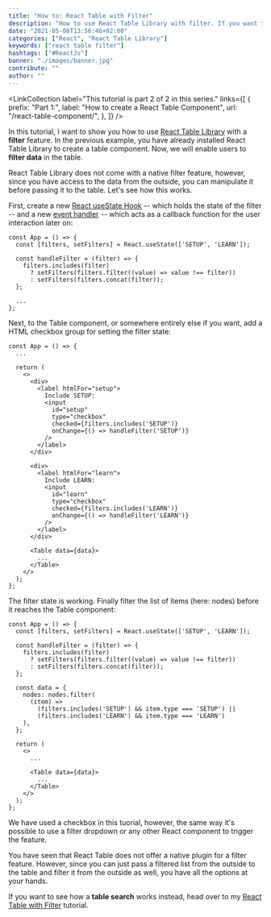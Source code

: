 ```yaml
---
title: "How to: React Table with Filter"
description: "How to use React Table Library with filter. If you want to filter your table data ..."
date: "2021-05-08T13:56:46+02:00"
categories: ["React", "React Table Library"]
keywords: ["react table filter"]
hashtags: ["#ReactJs"]
banner: "./images/banner.jpg"
contribute: ""
author: ""
---
```


<Sponsorship />

<LinkCollection
  label="This tutorial is part 2 of 2 in this series."
  links={[
    {
      prefix: "Part 1:",
      label: "How to create a React Table Component",
      url: "/react-table-component/",
    },
  ]}
/>

In this tutorial, I want to show you how to use [React Table Library](https://react-table-library.com) with a **filter** feature. In the previous example, you have already installed React Table Library to create a table component. Now, we will enable users to **filter data** in the table.

React Table Library does not come with a native filter feature, however, since you have access to the data from the outside, you can manipulate it before passing it to the table. Let's see how this works.

First, create a new [React useState Hook](/react-usestate-hook/) -- which holds the state of the filter -- and a new [event handler](/react-event-handler/) -- which acts as a callback function for the user interaction later on:

```javascript{2,4-6}
const App = () => {
  const [filters, setFilters] = React.useState(['SETUP', 'LEARN']);

  const handleFilter = (filter) => {
    filters.includes(filter)
      ? setFilters(filters.filter((value) => value !== filter))
      : setFilters(filters.concat(filter));
  };

  ...
};
```

Next, to the Table component, or somewhere entirely else if you want, add a HTML checkbox group for setting the filter state:

```javascript{6-28}
const App = () => {
  ...

  return (
    <>
      <div>
        <label htmlFor="setup">
          Include SETUP:
          <input
            id="setup"
            type="checkbox"
            checked={filters.includes('SETUP')}
            onChange={() => handleFilter('SETUP')}
          />
        </label>
      </div>

      <div>
        <label htmlFor="learn">
          Include LEARN:
          <input
            id="learn"
            type="checkbox"
            checked={filters.includes('LEARN')}
            onChange={() => handleFilter('LEARN')}
          />
        </label>
      </div>

      <Table data={data}>
        ...
      </Table>
    </>
  );
};
```

The filter state is working. Finally filter the list of items (here: nodes) before it reaches the Table component:

```javascript{10-16}
const App = () => {
  const [filters, setFilters] = React.useState(['SETUP', 'LEARN']);

  const handleFilter = (filter) => {
    filters.includes(filter)
      ? setFilters(filters.filter((value) => value !== filter))
      : setFilters(filters.concat(filter));
  };

  const data = {
    nodes: nodes.filter(
      (item) =>
        (filters.includes('SETUP') && item.type === 'SETUP') ||
        (filters.includes('LEARN') && item.type === 'LEARN')
    ),
  };

  return (
    <>
      ...

      <Table data={data}>
        ...
      </Table>
    </>
  );
};
```

We have used a checkbox in this tuorial, however, the same way it's possible to use a filter dropdown or any other React component to trigger the feature.

You have seen that React Table does not offer a native plugin for a filter feature. However, since you can just pass a filtered list from the outside to the table and filter it from the outside as well, you have all the options at your hands.

If you want to see how a **table search** works instead, head over to my [React Table with Filter](/react-table-search/) tutorial.
